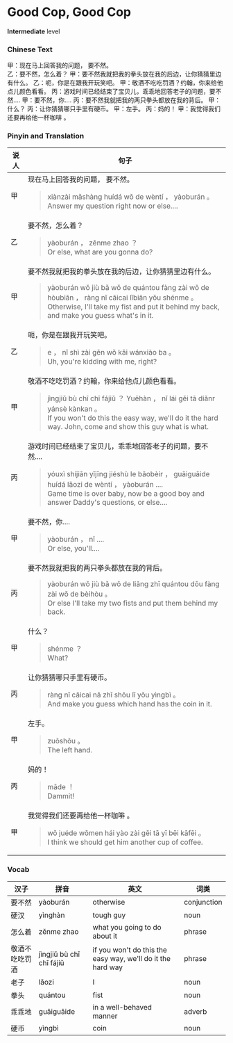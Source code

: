 # Good Cop, Good Cop
**Intermediate** level
### Chinese Text
甲：现在马上回答我的问题， 要不然。<br />乙：要不然，怎么着？
甲：要不然我就把我的拳头放在我的后边，让你猜猜里边有什么。
乙：呃，你是在跟我开玩笑吧。
甲：敬酒不吃吃罚酒？约翰，你来给他点儿颜色看看。
丙：游戏时间已经结束了宝贝儿，乖乖地回答老子的问题，要不然....
甲：要不然，你....
丙：要不然我就把我的两只拳头都放在我的背后。
甲：什么？
丙：让你猜猜哪只手里有硬币。
甲：左手。
丙：妈的！
甲：我觉得我们还要再给他一杯咖啡 。

### Pinyin and Translation
|说人|句子|
|----|----|
|甲|现在马上回答我的问题， 要不然。<blockquote>xiànzài mǎshàng huídá wǒ de wèntí ，  yàoburán 。<br />Answer my question right now or else....</blockquote>|
|乙|要不然，怎么着？<blockquote>yàoburán ， zěnme zhao ？<br />Or else, what are you gonna do?</blockquote>|
|甲|要不然我就把我的拳头放在我的后边，让你猜猜里边有什么。<blockquote>yàoburán wǒ jiù bǎ wǒ de quántou fàng zài wǒ de hòubiān ， ràng nǐ cāicai lǐbiān yǒu shénme 。<br />Otherwise, I'll take my fist and put it behind my back, and make you guess what's in it.</blockquote>|
|乙|呃，你是在跟我开玩笑吧。<blockquote>e ， nǐ shì zài gēn wǒ kāi wánxiào ba 。<br />Uh, you're kidding with me, right?</blockquote>|
|甲|敬酒不吃吃罚酒？约翰，你来给他点儿颜色看看。<blockquote>jìngjiǔ bù chī chī fájiǔ ？ Yuēhàn ， nǐ lái gěi tā diǎnr yánsè kànkan 。<br />If you won't do this the easy way, we'll do it the hard way. John, come and show this guy what is what.</blockquote>|
|丙|游戏时间已经结束了宝贝儿，乖乖地回答老子的问题，要不然....<blockquote>yóuxì shíjiān yǐjīng jiéshù le bǎobèir ， guāiguāide huídá lǎozi de wèntí ， yàoburán ....<br />Game time is over baby, now be a good boy and answer Daddy's questions, or else....</blockquote>|
|甲|要不然，你....<blockquote>yàoburán ， nǐ ....<br />Or else, you'll....</blockquote>|
|丙|要不然我就把我的两只拳头都放在我的背后。<blockquote>yàoburán wǒ jiù bǎ wǒ de liǎng zhī quántou dōu fàng zài wǒ de bèihòu 。<br />Or else I'll take my two fists and put them behind my back.</blockquote>|
|甲|什么？<blockquote>shénme ？<br />What?</blockquote>|
|丙|让你猜猜哪只手里有硬币。<blockquote>ràng nǐ cāicai nǎ zhǐ shǒu lǐ yǒu yìngbì 。<br />And make you guess which hand has the coin in it.</blockquote>|
|甲|左手。<blockquote>zuǒshǒu 。<br />The left hand.</blockquote>|
|丙|妈的！<blockquote>māde ！<br />Dammit!</blockquote>|
|甲|我觉得我们还要再给他一杯咖啡 。<blockquote>wǒ juéde wǒmen hái yào zài gěi tā yī bēi kāfēi  。<br />I think we should get him another cup of coffee.</blockquote>|
### Vocab
|汉子|拼音|英文|词类|
|----|----|----|----|
|要不然|yàoburán|otherwise|conjunction|
|硬汉|yìnghàn|tough guy|noun|
|怎么着|zěnme zhao|what you going to do about it|phrase|
|敬酒不吃吃罚酒|jìngjiǔ bù chī chī fájiǔ|if you won't do this the easy way, we'll do it the hard way|phrase|
|老子|lǎozi|I|noun|
|拳头|quántou|fist|noun|
|乖乖地|guāiguāide|in a well-behaved manner|adverb|
|硬币|yìngbì|coin|noun|